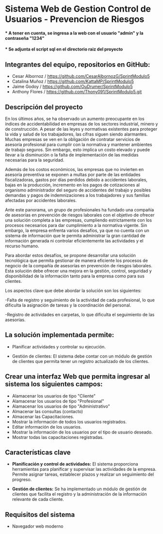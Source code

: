 # Sistema Web de Gestion Control de Usuarios - Prevencion de Riesgos #

#### * A tener en cuenta, se ingresa a la web con el usuario "admin" y la contraseña "1234" 
#### * Se adjunta el script sql en el directorio raiz del proyecto 

## Integrantes del equipo, repositorios en GitHub:
 - Cesar Albornoz / https://github.com/CesarAlbornozG/SprintModulo5
 - Catalina Muñoz / https://github.com/KattaMP/SprintModulo5
 - Jaime Godoy / https://github.com/OuDrumer/SprintModulo5
 - Anthony Flores / https://github.com/Thony091/SprintModulo5.git

## Descripción del proyecto

En los últimos años, se ha observado un aumento preocupante en los índices de accidentabilidad en empresas de los sectores industrial, minero y de construcción. A pesar de las leyes y normativas existentes para proteger la vida y salud de los trabajadores, las cifras siguen siendo alarmantes. Muchas empresas se ven en la obligación de contratar servicios de asesoría profesional para cumplir con la normativa y mantener ambientes de trabajo seguros. Sin embargo, esto implica un costo elevado y puede llevar a la disminución o la falta de implementación de las medidas necesarias para la seguridad.

Además de los costos económicos, las empresas que no invierten en asesoría preventiva se exponen a multas por parte de las entidades fiscalizadoras, gastos por días perdidos debido a accidentes laborales, bajas en la producción, incremento en los pagos de cotizaciones al organismo administrador del seguro de accidentes del trabajo y posibles demandas y pagos de indemnizaciones a los trabajadores y sus familias afectadas por accidentes laborales.

Ante este panorama, un grupo de profesionales ha fundado una compañía de asesorías en prevención de riesgos laborales con el objetivo de ofrecer una solución completa a las empresas, cumpliendo estrictamente con los procesos necesarios para dar cumplimiento a la normativa vigente. Sin embargo, la empresa enfrenta varios desafíos, ya que no cuenta con un sistema de información que le permita administrar la gran cantidad de información generada ni controlar eficientemente las actividades y el recurso humano.

Para abordar estos desafíos, se propone desarrollar una solución tecnológica que permita gestionar de manera eficiente los procesos de negocio de la compañía de asesorías en prevención de riesgos laborales. Esta solución debe ofrecer una mejora en la gestión, control, seguridad y disponibilidad de la información tanto para la empresa como para sus clientes.

Los aspectos clave que debe abordar la solución son los siguientes:
 
 -Falta de registro y seguimiento de la actividad de cada profesional, lo que dificulta la asignación de tareas y la coordinación del personal.
 
 -Registro de actividades en carpetas, lo que dificulta el seguimiento de las asesorías.

## La solución implementada permite:

 - Planificar actividades y controlar su ejecución.

 - Gestión de clientes: El sistema debe contar con un módulo de gestión de clientes que permita tener un registro actualizado de los clientes.

## Crear una interfaz Web que permita ingresar al sistema los siguientes campos:
 - Alamacenar los usuarios de tipo "Cliente"
 - Alamacenar los usuarios de tipo "Profesional"
 - Alamacenar los usuarios de tipo "Administrativo"
 - Almacenar las consultas (contacto)
 - Almacenar las Capacitaciones.
 - Mostrar la información de todos los usuarios registrados.
 - Editar información de los usuarios.
 - Mostrar la información de los usuarios por el tipo de usuario deseado.
 - Mostrar todas las capacitaciones registradas.

## Características clave

- **Planificación y control de actividades:** El sistema proporciona herramientas para planificar y supervisar las actividades de la empresa. Permite asignar tareas, establecer plazos y realizar un seguimiento del progreso.

- **Gestión de clientes:** Se ha implementado un módulo de gestión de clientes que facilita el registro y la administración de la información relevante de cada cliente.

## Requisitos del sistema

- Navegador web moderno
